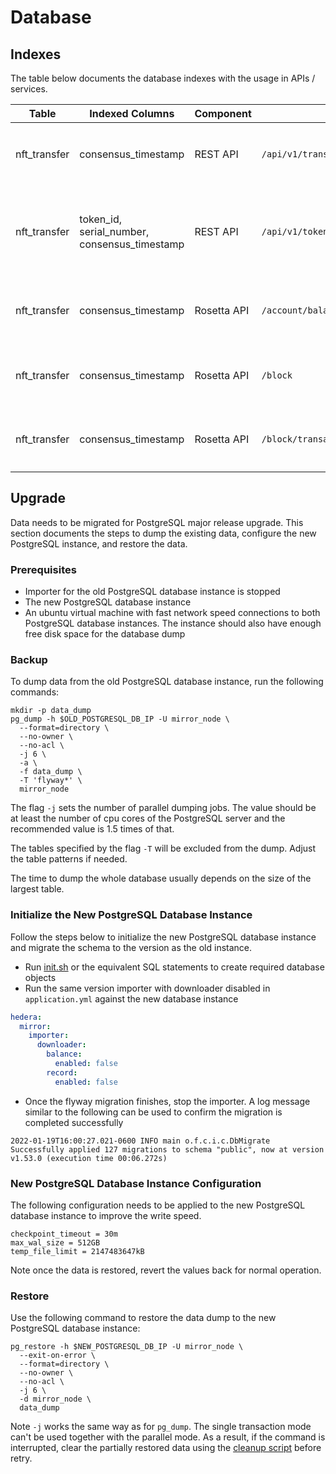 # Database

## Indexes

The table below documents the database indexes with the usage in APIs / services.

| Table        | Indexed Columns                              | Component   | Service                    | Description                                                                       |
|--------------|----------------------------------------------|-------------|----------------------------|-----------------------------------------------------------------------------------|
| nft_transfer | consensus_timestamp                          | REST API    | `/api/v1/transactions/:id` | Used to join `nft_transfer` and the `tlist` CTE on `consensus_timestamp` equality |
| nft_transfer | token_id, serial_number, consensus_timestamp | REST API    | `/api/v1/tokens/:id/nfts/:serialNumber/transactions` | Used to query the transfer consensus timestamps of a NFT (token_id, serial_number) with optional timestamp filter |
| nft_transfer | consensus_timestamp                          | Rosetta API | `/account/balance`         | Used to calculate an account's nft token balance including serial numbers at a block |
| nft_transfer | consensus_timestamp                          | Rosetta API | `/block`                   | Used to join `nft_transfer` and `transaction` on `consensus_timestamp` equality   |
| nft_transfer | consensus_timestamp                          | Rosetta API | `/block/transaction`       | Used to join `nft_transfer` and `transaction` on `consensus_timestamp` equality   |

## Upgrade

Data needs to be migrated for PostgreSQL major release upgrade. This section documents the steps to dump the existing
data, configure the new PostgreSQL instance, and restore the data.

### Prerequisites

- Importer for the old PostgreSQL database instance is stopped
- The new PostgreSQL database instance
- An ubuntu virtual machine with fast network speed connections to both PostgreSQL database instances. The instance should also have
  enough free disk space for the database dump

### Backup

To dump data from the old PostgreSQL database instance, run the following commands:

```shell
mkdir -p data_dump
pg_dump -h $OLD_POSTGRESQL_DB_IP -U mirror_node \
  --format=directory \
  --no-owner \
  --no-acl \
  -j 6 \
  -a \
  -f data_dump \
  -T 'flyway*' \
  mirror_node
```

The flag `-j` sets the number of parallel dumping jobs. The value should be at least the number of cpu cores of the
PostgreSQL server and the recommended value is 1.5 times of that.

The tables specified by the flag `-T` will be excluded from the dump. Adjust the table patterns if needed.

The time to dump the whole database usually depends on the size of the largest table.

### Initialize the New PostgreSQL Database Instance

Follow the steps below to initialize the new PostgreSQL database instance and migrate the schema to the version as the
old instance.

- Run [init.sh](/hedera-mirror-importer/src/main/resources/db/scripts/init.sh) or the equivalent SQL
  statements to create required database objects
- Run the same version importer with downloader disabled in `application.yml` against the new database instance
```yaml
hedera:
  mirror:
    importer:
      downloader:
        balance:
          enabled: false
        record:
          enabled: false
 ```
- Once the flyway migration finishes, stop the importer. A log message similar to the following can be used to confirm
  the migration is completed successfully
```
2022-01-19T16:00:27.021-0600 INFO main o.f.c.i.c.DbMigrate Successfully applied 127 migrations to schema "public", now at version v1.53.0 (execution time 00:06.272s)
```

### New PostgreSQL Database Instance Configuration

The following configuration needs to be applied to the new PostgreSQL database instance to improve the write speed.

```
checkpoint_timeout = 30m
max_wal_size = 512GB
temp_file_limit = 2147483647kB
```

Note once the data is restored, revert the values back for normal operation.

### Restore

Use the following command to restore the data dump to the new PostgreSQL database instance:

```shell
pg_restore -h $NEW_POSTGRESQL_DB_IP -U mirror_node \
  --exit-on-error \
  --format=directory \
  --no-owner \
  --no-acl \
  -j 6 \
  -d mirror_node \
  data_dump
```

Note `-j` works the same way as for `pg_dump`. The single transaction mode can't be used together with the parallel
mode. As a result, if the command is interrupted, clear the partially restored data using the
[cleanup script](/hedera-mirror-importer/src/main/resources/db/scripts/cleanup.sql) before retry.
